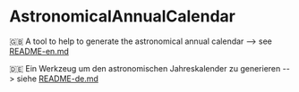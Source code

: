 # AstronomicalAnnualCalendar

:gb: A tool to help to generate the astronomical annual calendar
--> see [README-en.md](./README-en.md "English version")

:de: Ein Werkzeug um den astronomischen Jahreskalender zu generieren
--> siehe [README-de.md](./README-de.md "Deutsche Version")
